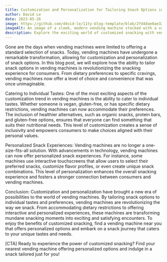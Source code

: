 ```yaml
---
title: Customization and Personalization for Tailoring Snack Options in Vending Machines
author: David Le
date: 2023-05-26
image: https://github.com/d4vid-le/11ty-blog-template/blob/2fd4dae8ae325ed2f4064c8046e13e4b8d3f9f61/src/blog/2021-05-15-my-second-article.md
imageAlt: An image of a sleek, modern vending machine stocked with a variety of snacks and beverages, offering convenience and choice to users.
description: Explore the exciting world of customized snacking with vending machines. From tailored dietary options to unique flavor combinations, these machines offer a personalized snacking experience that caters to your individual preferences. Elevate your snacking game and indulge in a customized treat today.
---
```


Gone are the days when vending machines were limited to offering a standard selection of snacks. Today, vending machines have undergone a remarkable transformation, allowing for customization and personalization of snack options. In this blog post, we will explore how the ability to tailor snack options in vending machines is revolutionizing the snacking experience for consumers. From dietary preferences to specific cravings, vending machines now offer a level of choice and convenience that was once unimaginable.

Catering to Individual Tastes:
One of the most exciting aspects of the customization trend in vending machines is the ability to cater to individual tastes. Whether someone is vegan, gluten-free, or has specific dietary restrictions, vending machines can now accommodate their preferences. The inclusion of healthier alternatives, such as organic snacks, protein bars, and gluten-free options, ensures that everyone can find something that suits their nutritional needs. This level of customization creates a sense of inclusivity and empowers consumers to make choices aligned with their personal values.

Personalized Snack Experiences:
Vending machines are no longer a one-size-fits-all solution. With advancements in technology, vending machines can now offer personalized snack experiences. For instance, some machines use interactive touchscreens that allow users to select their preferred snacks, customize flavor profiles, or even create unique snack combinations. This level of personalization enhances the overall snacking experience and fosters a stronger connection between consumers and vending machines.

Conclusion:
Customization and personalization have brought a new era of possibilities to the world of vending machines. By tailoring snack options to individual tastes and preferences, vending machines are revolutionizing the way we snack. From accommodating dietary restrictions to offering interactive and personalized experiences, these machines are transforming mundane snacking moments into exciting and satisfying encounters. To enjoy the benefits of customized snacking, find a vending machine near you that offers personalized options and embark on a snack journey that caters to your unique tastes and needs.

[CTA] Ready to experience the power of customized snacking? Find your nearest vending machine offering personalized options and indulge in a snack tailored just for you!